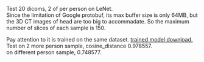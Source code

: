 Test 20 dicoms, 2 of per person on LeNet.   
Since the limitation of Google protobuf, its max buffer size is only 64MB, but the 3D CT images of head are too big to accommadate. So the maximum number of slices of each sample is 150.

Pay attention to it is trained on the same dataset.
[trained model download.](http://omoitwcai.bkt.clouddn.com/lenet_iter_10000.caffemodel)     
Test on 2 more person sample, cosine_distance 0.978557.  
on different person sample, 0.748577.

